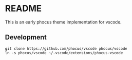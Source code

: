 # README
This is an early phocus theme implementation for vscode.

## Development

```
git clone https://github.com/phocus/vscode phocus/vscode
ln -s phocus/vscode ~/.vscode/extensions/phocus-vscode
```